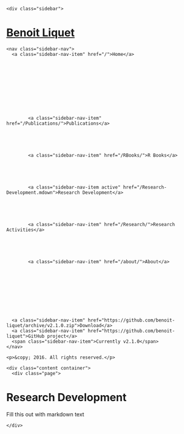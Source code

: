 <!DOCTYPE html>
<html lang="en-us">

  <head>
  <link href="http://gmpg.org/xfn/11" rel="profile">
  <meta http-equiv="X-UA-Compatible" content="IE=edge">
  <meta http-equiv="content-type" content="text/html; charset=utf-8">

  <!-- Enable responsiveness on mobile devices-->
  <meta name="viewport" content="width=device-width, initial-scale=1.0, maximum-scale=1">

  <title>
    
      Research Development &middot; Benoit Liquet
    
  </title>

  <!-- CSS -->
  <link rel="stylesheet" href="/public/css/poole.css">
  <link rel="stylesheet" href="/public/css/syntax.css">
  <link rel="stylesheet" href="/public/css/hyde.css">
  <link rel="stylesheet" href="http://fonts.googleapis.com/css?family=PT+Sans:400,400italic,700|Abril+Fatface">

  <!-- Icons -->
  <link rel="apple-touch-icon-precomposed" sizes="144x144" href="/public/apple-touch-icon-144-precomposed.png">
                                 <link rel="shortcut icon" href="/public/favicon.ico">

  <!-- RSS -->
  <link rel="alternate" type="application/rss+xml" title="RSS" href="/atom.xml">
</head>


  <body>

    <div class="sidebar">
  <div class="container sidebar-sticky">
    <div class="sidebar-about">
      <h1>
        <a href="/">
          Benoit Liquet
        </a>
      </h1>
      <p class="lead"></p>
    </div>

    <nav class="sidebar-nav">
      <a class="sidebar-nav-item" href="/">Home</a>

      

      
      
        
          
        
      
        
          
            <a class="sidebar-nav-item" href="/Publications/">Publications</a>
          
        
      
        
          
            <a class="sidebar-nav-item" href="/RBooks/">R Books</a>
          
        
      
        
          
            <a class="sidebar-nav-item active" href="/Research-Development.mdown">Research Development</a>
          
        
      
        
          
            <a class="sidebar-nav-item" href="/Research/">Research Activities</a>
          
        
      
        
          
            <a class="sidebar-nav-item" href="/about/">About</a>
          
        
      
        
      
        
          
        
      

      <a class="sidebar-nav-item" href="https://github.com/benoit-liquet/archive/v2.1.0.zip">Download</a>
      <a class="sidebar-nav-item" href="https://github.com/benoit-liquet">GitHub project</a>
      <span class="sidebar-nav-item">Currently v2.1.0</span>
    </nav>

    <p>&copy; 2016. All rights reserved.</p>
  </div>
</div>


    <div class="content container">
      <div class="page">
  <h1 class="page-title">Research Development</h1>
  Fill this out with markdown text
</div>

    </div>

  </body>
</html>

